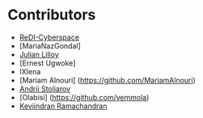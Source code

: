 # Contributors
- [ReDI-Cyberspace](https://github.com/ReDI-Cyberspace)
- [MariaNazGondal]
- [Julian Lilloy](https://github.com/elmasternero)
- [Ernest Ugwoke]
- IXIena
- [Mariam Alnouri] (https://github.com/MariamAlnouri)
- [Andrii Stoliarov](https://github.com/THE-G0D/)
- [Olabisi] (https://github.com/yemmola)
- [Keviindran Ramachandran](https://github.com/keviinx)
